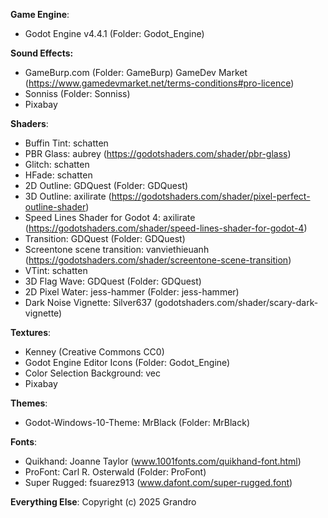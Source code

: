 ﻿**Game Engine**:
 - Godot Engine v4.4.1 (Folder: Godot_Engine)

**Sound Effects:**
 - GameBurp.com (Folder: GameBurp) GameDev Market (https://www.gamedevmarket.net/terms-conditions#pro-licence)
 - Sonniss (Folder: Sonniss)
 - Pixabay

**Shaders**:
 - Buffin Tint: schatten
 - PBR Glass: aubrey (https://godotshaders.com/shader/pbr-glass)
 - Glitch: schatten
 - HFade: schatten
 - 2D Outline: GDQuest (Folder: GDQuest)
 - 3D Outline: axilirate (https://godotshaders.com/shader/pixel-perfect-outline-shader)
 - Speed Lines Shader for Godot 4: axilirate (https://godotshaders.com/shader/speed-lines-shader-for-godot-4)
 - Transition: GDQuest (Folder: GDQuest)
 - Screentone scene transition: vanviethieuanh (https://godotshaders.com/shader/screentone-scene-transition)
 - VTint: schatten
 - 3D Flag Wave: GDQuest (Folder: GDQuest)
 - 2D Pixel Water: jess-hammer (Folder: jess-hammer)
 - Dark Noise Vignette: Silver637 (godotshaders.com/shader/scary-dark-vignette)

**Textures**:
 - Kenney (Creative Commons CC0)
 - Godot Engine Editor Icons (Folder: Godot_Engine)
 - Color Selection Background: vec
 - Pixabay

**Themes**:
 - Godot-Windows-10-Theme: MrBlack (Folder: MrBlack)

**Fonts**:
 - Quikhand: Joanne Taylor (www.1001fonts.com/quikhand-font.html)
 - ProFont: Carl R. Osterwald (Folder: ProFont)
 - Super Rugged: fsuarez913 (www.dafont.com/super-rugged.font)

**Everything Else**:
Copyright (c) 2025 Grandro
